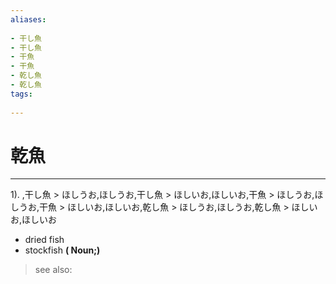 ```yaml
---
aliases:
    
- 干し魚
- 干し魚
- 干魚
- 干魚
- 乾し魚
- 乾し魚
tags:
    
---
```


# 乾魚
---
1).
,干し魚 > ほしうお,ほしうお,干し魚 > ほしいお,ほしいお,干魚 > ほしうお,ほしうお,干魚 > ほしいお,ほしいお,乾し魚 > ほしうお,ほしうお,乾し魚 > ほしいお,ほしいお

- dried fish
- stockfish
**( Noun;)**
> see also: 
            